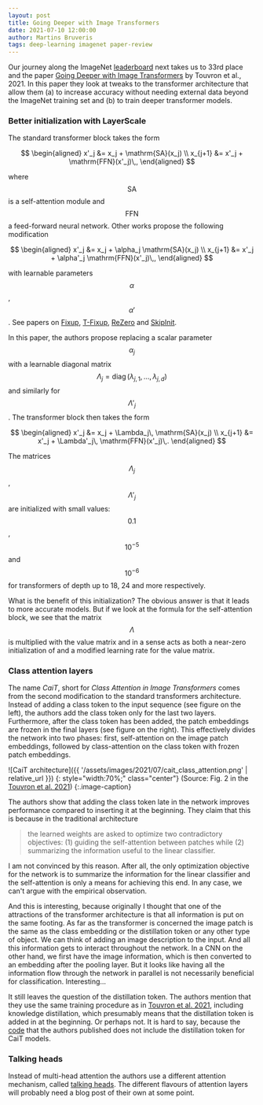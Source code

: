 ```yaml
---
layout: post
title: Going Deeper with Image Transformers
date: 2021-07-10 12:00:00
author: Martins Bruveris
tags: deep-learning imagenet paper-review
---
```


Our journey along the ImageNet
[leaderboard](https://paperswithcode.com/sota/image-classification-on-imagenet) next takes
us to 33rd place and the paper [Going Deeper with Image
Transformers](https://arxiv.org/abs/2103.17239) by Touvron et  al., 2021. In this paper
they look at tweaks to the transformer architecture that allow them (a) to increase
accuracy without needing external data beyond the ImageNet training set and (b) to train
deeper transformer models.

<!--more-->

### Better initialization with LayerScale

The standard transformer block takes the form

$$
\begin{aligned}
x'_j &= x_j + \mathrm{SA}(x_j) \\
x_{j+1} &= x'_j + \mathrm{FFN}(x'_j)\,,
\end{aligned}
$$

where $$\mathrm{SA}$$ is a self-attention module and $$\mathrm{FFN}$$ a feed-forward
neural network. Other works propose the following modification

$$
\begin{aligned}
x'_j &= x_j + \alpha_j \mathrm{SA}(x_j) \\
x_{j+1} &= x'_j + \alpha'_j \mathrm{FFN}(x'_j)\,,
\end{aligned}
$$

with learnable parameters $$\alpha$$, $$\alpha'$$. See papers on
[Fixup](https://arxiv.org/abs/1901.09321),
[T-Fixup](http://proceedings.mlr.press/v119/huang20f/huang20f.pdf),
[ReZero](https://arxiv.org/abs/2003.04887) and
[SkipInit](https://arxiv.org/abs/2002.10444).

In this paper, the authors propose replacing a scalar parameter $$\alpha_j$$ with a
learnable diagonal matrix $$\Lambda_j = \operatorname{diag}(\lambda_{j, 1}, \dots,
\lambda_{j, d})$$ and similarly for $$\Lambda'_j$$. The transformer block then takes the
form

$$
\begin{aligned}
x'_j &= x_j + \Lambda_j\, \mathrm{SA}(x_j) \\
x_{j+1} &= x'_j + \Lambda'_j\, \mathrm{FFN}(x'_j)\,.
\end{aligned}
$$

The matrices $$\Lambda_j$$, $$\Lambda'_j$$ are initialized with small values: $$0.1$$,
$$10^{-5}$$ and $$10^{-6}$$ for transformers of depth up to 18, 24 and more respectively.

What is the benefit of this initialization? The obvious answer is that it leads to more
accurate models. But if we look at the formula for the self-attention block, we see that
the matrix $$\Lambda$$ is multiplied with the value matrix and in a sense acts as both
a near-zero initialization of and a modified learning rate for the value matrix.

### Class attention layers

The name *CaiT*, short for *Class Attention in Image Transformers* comes from the second
modification to the standard transformers architecture. Instead of adding a class token
to the input sequence (see figure on the left), the authors add the class token only for
the last two layers. Furthermore, after the class token has been added, the patch
embeddings are frozen in the final layers (see figure on the right). This effectively
divides the network into two phases: first, self-attention on the image patch embeddings,
followed by class-attention on the class token with frozen patch embeddings.

![CaiT architecture]({{
'/assets/images/2021/07/cait_class_attention.png' | relative_url }})
{: style="width:70%;" class="center"}
(Source: Fig. 2 in the [Touvron et al.
2021](https://arxiv.org/pdf/2103.17239.pdf))
{:.image-caption}

The authors show that adding the class token late in the network improves performance
compared to inserting it at the beginning. They claim that this is because in the
traditional architecture

> the learned weights are asked to optimize two contradictory objectives:
(1) guiding the self-attention between patches while (2) summarizing the information
useful to the linear classifier.

I am not convinced by this reason. After all, the only optimization objective for the
network is to summarize the information for the linear classifier and the self-attention
is only a means for achieving this end. In any case, we can't argue with the empirical
observation.

And this is interesting, because originally I thought that one of the attractions of the
transformer architecture is that all information is put on the same footing. As far as
the transformer is concerned the image patch is the same as the class embedding or the
distillation token or any other type of object. We can think of adding an image
description to the input. And all this information gets to interact throughout the
network. In a CNN on the other hand, we first have the image information, which is then
converted to an embedding after the pooling layer. But it looks like having all the
information flow through the network in parallel is not necessarily beneficial for
classification. Interesting...

It still leaves the question of the distillation token. The authors mention that they use
the same training procedure as in [Touvron et al. 2021](https://arxiv.org/abs/2012.12877),
including knowledge distillation, which presumably means that the distillation token is
added in at the beginning. Or perhaps not. It is hard to say, because the
[code](https://github.com/facebookresearch/deit) that the authors published does not
include the distillation token for CaiT models.

### Talking heads

Instead of multi-head attention the authors use a different attention mechanism, called
[talking heads](https://arxiv.org/pdf/2003.02436.pdf). The different flavours of attention
layers will probably need a blog post of their own at some point.

